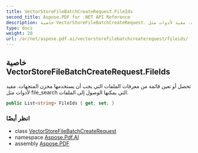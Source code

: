 ```yaml
---
title: VectorStoreFileBatchCreateRequest.FileIds
second_title: Aspose.PDF for .NET API Reference
description: خاصية VectorStoreFileBatchCreateRequest. تحصل أو تعين قائمة من معرفات الملفات التي يجب أن يستخدمها مخزن المتجهات. مفيد لأدوات مثل file_search التي يمكنها الوصول إلى الملفات
type: docs
weight: 20
url: /ar/net/aspose.pdf.ai/vectorstorefilebatchcreaterequest/fileids/
---
```

## خاصية VectorStoreFileBatchCreateRequest.FileIds

تحصل أو تعين قائمة من معرفات الملفات التي يجب أن يستخدمها مخزن المتجهات. مفيد لأدوات مثل file_search التي يمكنها الوصول إلى الملفات.

```csharp
public List<string> FileIds { get; set; }
```

### انظر أيضًا

* class [VectorStoreFileBatchCreateRequest](../)
* namespace [Aspose.Pdf.AI](../../../aspose.pdf.ai/)
* assembly [Aspose.PDF](../../../)